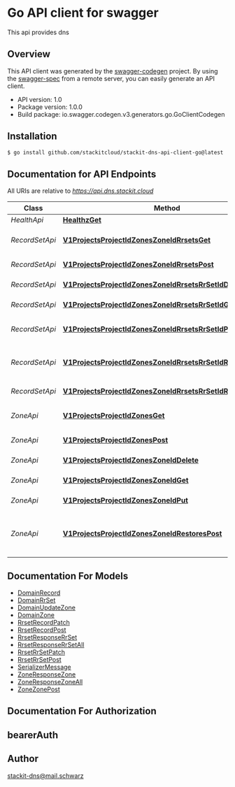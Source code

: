 # Go API client for swagger

This api provides dns

## Overview
This API client was generated by the [swagger-codegen](https://github.com/swagger-api/swagger-codegen) project.  By using the [swagger-spec](https://github.com/swagger-api/swagger-spec) from a remote server, you can easily generate an API client.

- API version: 1.0
- Package version: 1.0.0
- Build package: io.swagger.codegen.v3.generators.go.GoClientCodegen

## Installation
```bash
$ go install github.com/stackitcloud/stackit-dns-api-client-go@latest
```

## Documentation for API Endpoints

All URIs are relative to *https://api.dns.stackit.cloud*

Class | Method | HTTP request | Description
------------ | ------------- | ------------- | -------------
*HealthApi* | [**HealthzGet**](docs/HealthApi.md#healthzget) | **Get** /healthz | Health route
*RecordSetApi* | [**V1ProjectsProjectIdZonesZoneIdRrsetsGet**](docs/RecordSetApi.md#v1projectsprojectidzoneszoneidrrsetsget) | **Get** /v1/projects/{projectId}/zones/{zoneId}/rrsets | All get selected RRSets
*RecordSetApi* | [**V1ProjectsProjectIdZonesZoneIdRrsetsPost**](docs/RecordSetApi.md#v1projectsprojectidzoneszoneidrrsetspost) | **Post** /v1/projects/{projectId}/zones/{zoneId}/rrsets | Post record set
*RecordSetApi* | [**V1ProjectsProjectIdZonesZoneIdRrsetsRrSetIdDelete**](docs/RecordSetApi.md#v1projectsprojectidzoneszoneidrrsetsrrsetiddelete) | **Delete** /v1/projects/{projectId}/zones/{zoneId}/rrsets/{rrSetId} | Delete a record set
*RecordSetApi* | [**V1ProjectsProjectIdZonesZoneIdRrsetsRrSetIdGet**](docs/RecordSetApi.md#v1projectsprojectidzoneszoneidrrsetsrrsetidget) | **Get** /v1/projects/{projectId}/zones/{zoneId}/rrsets/{rrSetId} | Get a single rrset
*RecordSetApi* | [**V1ProjectsProjectIdZonesZoneIdRrsetsRrSetIdPatch**](docs/RecordSetApi.md#v1projectsprojectidzoneszoneidrrsetsrrsetidpatch) | **Patch** /v1/projects/{projectId}/zones/{zoneId}/rrsets/{rrSetId} | Patch updates a record set
*RecordSetApi* | [**V1ProjectsProjectIdZonesZoneIdRrsetsRrSetIdRecordsPatch**](docs/RecordSetApi.md#v1projectsprojectidzoneszoneidrrsetsrrsetidrecordspatch) | **Patch** /v1/projects/{projectId}/zones/{zoneId}/rrsets/{rrSetId}/records | PatchRecords updates a record in a rrset
*RecordSetApi* | [**V1ProjectsProjectIdZonesZoneIdRrsetsRrSetIdRestoresPost**](docs/RecordSetApi.md#v1projectsprojectidzoneszoneidrrsetsrrsetidrestorespost) | **Post** /v1/projects/{projectId}/zones/{zoneId}/rrsets/{rrSetId}/restores | Restore record set
*ZoneApi* | [**V1ProjectsProjectIdZonesGet**](docs/ZoneApi.md#v1projectsprojectidzonesget) | **Get** /v1/projects/{projectId}/zones | All get selected zones
*ZoneApi* | [**V1ProjectsProjectIdZonesPost**](docs/ZoneApi.md#v1projectsprojectidzonespost) | **Post** /v1/projects/{projectId}/zones | Post create a new zone
*ZoneApi* | [**V1ProjectsProjectIdZonesZoneIdDelete**](docs/ZoneApi.md#v1projectsprojectidzoneszoneiddelete) | **Delete** /v1/projects/{projectId}/zones/{zoneId} | Delete delete a zone
*ZoneApi* | [**V1ProjectsProjectIdZonesZoneIdGet**](docs/ZoneApi.md#v1projectsprojectidzoneszoneidget) | **Get** /v1/projects/{projectId}/zones/{zoneId} | Get a single zone
*ZoneApi* | [**V1ProjectsProjectIdZonesZoneIdPut**](docs/ZoneApi.md#v1projectsprojectidzoneszoneidput) | **Put** /v1/projects/{projectId}/zones/{zoneId} | Put update an existing zone
*ZoneApi* | [**V1ProjectsProjectIdZonesZoneIdRestoresPost**](docs/ZoneApi.md#v1projectsprojectidzoneszoneidrestorespost) | **Post** /v1/projects/{projectId}/zones/{zoneId}/restores | Restore  an inactive zone but will not restore the record sets

## Documentation For Models

 - [DomainRecord](docs/DomainRecord.md)
 - [DomainRrSet](docs/DomainRrSet.md)
 - [DomainUpdateZone](docs/DomainUpdateZone.md)
 - [DomainZone](docs/DomainZone.md)
 - [RrsetRecordPatch](docs/RrsetRecordPatch.md)
 - [RrsetRecordPost](docs/RrsetRecordPost.md)
 - [RrsetResponseRrSet](docs/RrsetResponseRrSet.md)
 - [RrsetResponseRrSetAll](docs/RrsetResponseRrSetAll.md)
 - [RrsetRrSetPatch](docs/RrsetRrSetPatch.md)
 - [RrsetRrSetPost](docs/RrsetRrSetPost.md)
 - [SerializerMessage](docs/SerializerMessage.md)
 - [ZoneResponseZone](docs/ZoneResponseZone.md)
 - [ZoneResponseZoneAll](docs/ZoneResponseZoneAll.md)
 - [ZoneZonePost](docs/ZoneZonePost.md)

## Documentation For Authorization

## bearerAuth

## Author

stackit-dns@mail.schwarz

